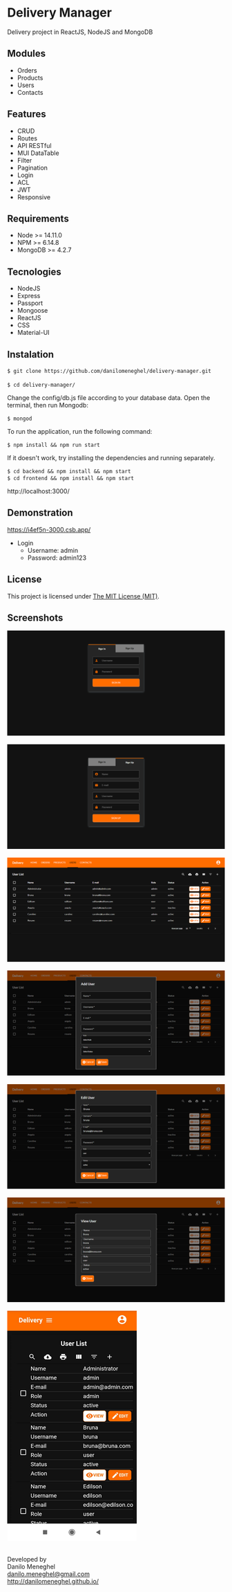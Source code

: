 # Delivery Manager

Delivery project in ReactJS, NodeJS and MongoDB

## Modules

- Orders
- Products
- Users
- Contacts

## Features

- CRUD
- Routes
- API RESTful
- MUI DataTable
- Filter
- Pagination
- Login
- ACL
- JWT
- Responsive

## Requirements

- Node >= 14.11.0
- NPM >= 6.14.8
- MongoDB >= 4.2.7

## Tecnologies

- NodeJS
- Express
- Passport
- Mongoose
- ReactJS
- CSS
- Material-UI

## Instalation

```
$ git clone https://github.com/danilomeneghel/delivery-manager.git

$ cd delivery-manager/
```

Change the config/db.js file according to your database data. 
Open the terminal, then run Mongodb:

```
$ mongod
```

To run the application, run the following command:

```
$ npm install && npm run start
```


If it doesn't work, try installing the dependencies and running separately.

```
$ cd backend && npm install && npm start
$ cd frontend && npm install && npm start
```

http://localhost:3000/


## Demonstration

https://i4ef5n-3000.csb.app/

- Login
    - Username: admin
    - Password: admin123

## License

This project is licensed under <a href="LICENSE">The MIT License (MIT)</a>.<br>

## Screenshots

![Screenshots](screenshots/screenshot01.png)<br><br>
![Screenshots](screenshots/screenshot02.png)<br><br>
![Screenshots](screenshots/screenshot03.png)<br><br>
![Screenshots](screenshots/screenshot04.png)<br><br>
![Screenshots](screenshots/screenshot05.png)<br><br>
![Screenshots](screenshots/screenshot06.png)<br><br>
![Screenshots](screenshots/screenshot07.png)<br><br>


Developed by<br>
Danilo Meneghel<br>
danilo.meneghel@gmail.com<br>
http://danilomeneghel.github.io/<br>
